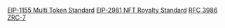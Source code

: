 
[EIP-1155 Multi Token Standard](https://github.com/ethereum/EIPs/issues/1155)
[EIP-2981 NFT Royalty Standard](https://eips.ethereum.org/EIPS/eip-2981)
[RFC 3986](https://datatracker.ietf.org/doc/html/rfc3986)
[ZRC-7](https://github.com/Zilliqa/ZRC/blob/main/zrcs/zrc-7.md)

